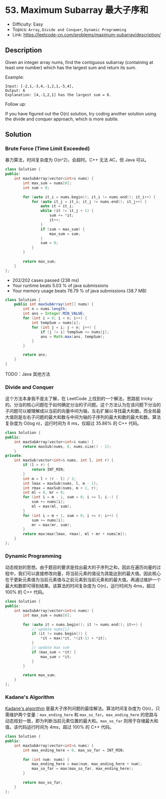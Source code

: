 # 53. Maximum Subarray 最大子序和

- Difficulty: Easy
- Topics: `Array`, `Divide and Conquer`, `Dynamic Programming`
- Link: https://leetcode-cn.com/problems/maximum-subarray/description/

## Description

Given an integer array nums, find the contiguous subarray (containing at least one number) which has the largest sum and return its sum.

Example:

```
Input: [-2,1,-3,4,-1,2,1,-5,4],
Output: 6
Explanation: [4,-1,2,1] has the largest sum = 6.
```

Follow up:

If you have figured out the O(n) solution, try coding another solution using the divide and conquer approach, which is more subtle.

## Solution

### Brute Force (Time Limit Exceeded)

暴力算法，时间复杂度为 O(n^2)，会超时。C++ 无法 AC，但 Java 可以。

```cpp
class Solution {
public:
    int maxSubArray(vector<int>& nums) {
        int max_sum = nums[0];
        int sum = 0;
        
        for (auto it_i = nums.begin(); it_i != nums.end(); it_i++) {
            for (auto it_j = it_i; it_j != nums.end(); it_j++) {
                auto it = it_i;
                while (it != it_j + 1) {
                    sum += *it;
                    it++;
                }
                if (sum > max_sum) {
                    max_sum = sum;
                }
                sum = 0;
            }
        }
        
        return max_sum;
    }
};
```

- 202/202 cases passed (238 ms)
- Your runtime beats 5.03 % of java submissions
- Your memory usage beats 76.79 % of java submissions (38.7 MB)

```java
class Solution {
    public int maxSubArray(int[] nums) {
        int n = nums.length;
        int ans = Integer.MIN_VALUE;
        for (int i = 0; i < n; i++) {
            int tempSum = nums[i];
            for (int j = i; j < n; j++) {
                if (j != i) tempSum += nums[j];
                ans = Math.max(ans, tempSum);
            }
        }

        return ans;
    }
}
```

TODO：Java 其他方法

### Divide and Conquer

这个方法本身我不是太了解，在 LeetCode 上找到的一个解法，思路挺 tricky 的。分治的核心问题在于如何确定分治的子问题。这个方法认为在该问题下分治的子问题可以被理解成以当前的向量中间为轴，左右扩展以寻找最大和数。而全局最大值则是左右子问题的最大和数与中间为轴的子序列的最大和数的最大和数。算法复杂度为 O(log n)，运行时间为 8 ms，仅超过 35.86% 的 C++ 代码。

```cpp
class Solution {
public:
    int maxSubArray(vector<int>& nums) {
        return maxSub(nums, 0, nums.size() - 1);
    }
private:
    int maxSub(vector<int>& nums, int l, int r) {
        if (l > r) {
            return INT_MIN;
        }
        int m = l + (r - l) / 2;
        int lmax = maxSub(nums, l, m - 1);
        int rmax = maxSub(nums, m + 1, r);
        int ml = 0, mr = 0;
        for (int i = m - 1, sum = 0; i >= l; i--) {
            sum += nums[i];
            ml = max(ml, sum);
        }
        for (int i = m + 1, sum = 0; i <= r; i++) {
            sum += nums[i];
            mr = max(mr, sum);
        }
        return max(max(lmax, rmax), ml + mr + nums[m]);
    }
};
```

### Dynamic Programming

动态规划的思想。由于题目的要求是找出最大的子序列之和，因此在遍历向量的过程中，我们可以直接修改向量，将当前元素的值设为其能达到的最大值。因此核心在于更新元素值为当前元素值与之前元素到当前元素和的最大值。再通过维护一个最大和数即可得到结果。该算法的时间复杂度为 O(n)，运行时间为 4ms，超过 100% 的 C++ 代码。

```cpp
class Solution {
public:
    int maxSubArray(vector<int>& nums) {
        int max_sum = nums[0];
        
        for (auto it = nums.begin(); it != nums.end(); it++) {
            // update nums[i]
            if (it != nums.begin()) {
                *it = max(*it, *(it-1) + *it);
            }
            // update max sum
            if (max_sum < *it) {
                max_sum = *it;
            }
        }
        
        return max_sum;
    }
};
```

### Kadane's Algorithm

[Kadane's algorithm](https://en.wikipedia.org/wiki/Maximum_subarray_problem#Kadane's_algorithm) 是最大子序列问题的最佳解法。算法时间复杂度为 O(n)，只需维护两个变量：`max_ending_here` 和 `max_so_far`。`max_ending_here` 的思路与动态规划一致，即为判断当前元素位置的最大和。`max_so_far` 则用于存储最大和值。该代码运行时间为 4ms，超过 100% 的 C++ 代码。

```cpp
class Solution {
public:
    int maxSubArray(vector<int>& nums) {
        int max_ending_here = 0, max_so_far = INT_MIN;
        
        for (int num: nums) {
            max_ending_here = max(num, max_ending_here + num);
            max_so_far = max(max_so_far, max_ending_here);
        }
        
        return max_so_far;
    }
};
```


